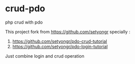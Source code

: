 # crud-pdo
php crud with pdo 


This project fork from https://github.com/setyongr
specially :
1. https://github.com/setyongr/pdo-crud-tutorial
2. https://github.com/setyongr/pdo-login-tutorial

Just combine login and crud operation
